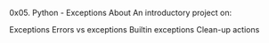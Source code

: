 0x05. Python - Exceptions
About
An introductory project on:

Exceptions
Errors vs exceptions
Builtin exceptions
Clean-up actions
